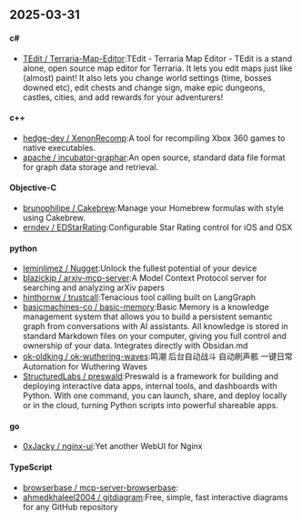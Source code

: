 ## 2025-03-31
#### c#
* [TEdit / Terraria-Map-Editor](https://github.com/TEdit/Terraria-Map-Editor):TEdit - Terraria Map Editor - TEdit is a stand alone, open source map editor for Terraria. It lets you edit maps just like (almost) paint! It also lets you change world settings (time, bosses downed etc), edit chests and change sign, make epic dungeons, castles, cities, and add rewards for your adventurers!
#### c++
* [hedge-dev / XenonRecomp](https://github.com/hedge-dev/XenonRecomp):A tool for recompiling Xbox 360 games to native executables.
* [apache / incubator-graphar](https://github.com/apache/incubator-graphar):An open source, standard data file format for graph data storage and retrieval.
#### Objective-C
* [brunophilipe / Cakebrew](https://github.com/brunophilipe/Cakebrew):Manage your Homebrew formulas with style using Cakebrew.
* [erndev / EDStarRating](https://github.com/erndev/EDStarRating):Configurable Star Rating control for iOS and OSX
#### python
* [leminlimez / Nugget](https://github.com/leminlimez/Nugget):Unlock the fullest potential of your device
* [blazickjp / arxiv-mcp-server](https://github.com/blazickjp/arxiv-mcp-server):A Model Context Protocol server for searching and analyzing arXiv papers
* [hinthornw / trustcall](https://github.com/hinthornw/trustcall):Tenacious tool calling built on LangGraph
* [basicmachines-co / basic-memory](https://github.com/basicmachines-co/basic-memory):Basic Memory is a knowledge management system that allows you to build a persistent semantic graph from conversations with AI assistants. All knowledge is stored in standard Markdown files on your computer, giving you full control and ownership of your data. Integrates directly with Obsidan.md
* [ok-oldking / ok-wuthering-waves](https://github.com/ok-oldking/ok-wuthering-waves):鸣潮 后台自动战斗 自动刷声骸 一键日常 Automation for Wuthering Waves
* [StructuredLabs / preswald](https://github.com/StructuredLabs/preswald):Preswald is a framework for building and deploying interactive data apps, internal tools, and dashboards with Python. With one command, you can launch, share, and deploy locally or in the cloud, turning Python scripts into powerful shareable apps.
#### go
* [0xJacky / nginx-ui](https://github.com/0xJacky/nginx-ui):Yet another WebUI for Nginx
#### TypeScript
* [browserbase / mcp-server-browserbase](https://github.com/browserbase/mcp-server-browserbase):
* [ahmedkhaleel2004 / gitdiagram](https://github.com/ahmedkhaleel2004/gitdiagram):Free, simple, fast interactive diagrams for any GitHub repository
